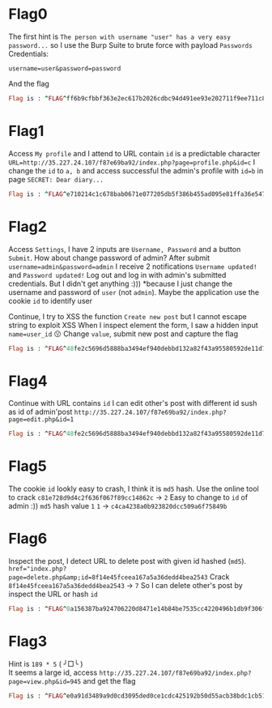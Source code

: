 # Flag0 
The first hint is `The person with username "user" has a very easy password...` so I use the Burp Suite to brute force with payload `Passwords` 
Credentials:
```
username=user&password=password
```
And the flag
```ruby
Flag is : ^FLAG^ff6b9cfbbf363e2ec617b2026cdbc94d491ee93e202711f9ee711c8d1143c2b1$FLAG$
```

# Flag1
Access `My profile` and I attend to URL contain `id` is a predictable character
`URL=http://35.227.24.107/f87e69ba92/index.php?page=profile.php&id=c` 
I change the `id` to `a, b` and access successful the admin's profile with `id=b` in page `SECRET: Dear diary...`
```ruby
Flag is : ^FLAG^e710214c1c678bab0671e077205db5f386b455ad095e81ffa36e5477bba1a3c1$FLAG$
```

# Flag2
Access `Settings`, I have 2 inputs are `Username, Password` and a button `Submit`. 
How about change password of admin?
After submit `username=admin&password=admin` I receive 2 notifications `Username updated!` and `Password updated!`
Log out and log in with admin's submitted credentials. But I didn't get anything :)))
*because I just change the username and password of `user` (not `admin`). Maybe the application use the cookie `id` to identify user

Continue, I try to XSS the function `Create new post` but I cannot escape string to exploit XSS
When I inspect element the form, I saw a hidden input `name=user_id` 😗 Change `value`, submit new post and capture the flag

```ruby
Flag is : ^FLAG^48fe2c5696d5888ba3494ef940debbd132a82f43a95580592de11d790ed60d91$FLAG$
```

# Flag4
Continue with URL contains `id` 
I can edit other's post with different id sush as id of admin'post `http://35.227.24.107/f87e69ba92/index.php?page=edit.php&id=1`

```ruby
Flag is : ^FLAG^48fe2c5696d5888ba3494ef940debbd132a82f43a95580592de11d790ed60d91$FLAG$
```

# Flag5
The cookie `id` lookly easy to crash, I think it is `md5` hash. Use the online tool to crack 
`c81e728d9d4c2f636f067f89cc14862c` -> `2`
Easy to change to `id` of admin :)) `md5` hash value `1`
`1` -> `c4ca4238a0b923820dcc509a6f75849b`

# Flag6
Inspect the post, I detect URL to delete post with given id hashed (`md5`).
`href="index.php?page=delete.php&amp;id=8f14e45fceea167a5a36dedd4bea2543`
Crack `8f14e45fceea167a5a36dedd4bea2543` -> `7`
So I can delete other's post by inspect the URL or hash `id`
```ruby
Flag is : ^FLAG^0a156387ba924706220d8471e14b84be7535cc4220496b1db9f306f16f9437b1$FLAG$
```

# Flag3
Hint is `189 * 5` ( ╯□╰ )  
It seems a large id, access `http://35.227.24.107/f87e69ba92/index.php?page=view.php&id=945` and get the flag
```ruby
Flag is : ^FLAG^e0a91d3489a9d0cd3095ded0ce1cdc425192b50d55acb38bdc1cb513eb700f86$FLAG$
```